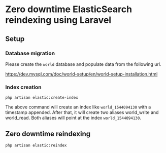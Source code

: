 # Zero downtime ElasticSearch reindexing using Laravel

## Setup

### Database migration
Please create the `world` database and populate data from the following url.

https://dev.mysql.com/doc/world-setup/en/world-setup-installation.html


### Index creation

```
php artisan elastic:create-index
```

The above command will create an index like `world_1544094130` with a timestamp appended. After that, it will create two aliases world_write and world_read. Both aliases will point at the index `world_1544094130`.

## Zero downtime reindexing

```
php artisan elastic:reindex
```

